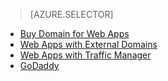 > [AZURE.SELECTOR]
- [Buy Domain for Web Apps](../articles/custom-dns-web-site-buydomains-web-app.md)
- [Web Apps with External Domains](../articles/web-sites-custom-domain-name.md)
- [Web Apps with Traffic Manager](../articles/web-sites-traffic-manager-custom-domain-name.md)
- [GoDaddy](../articles/web-sites-godaddy-custom-domain-name.md)